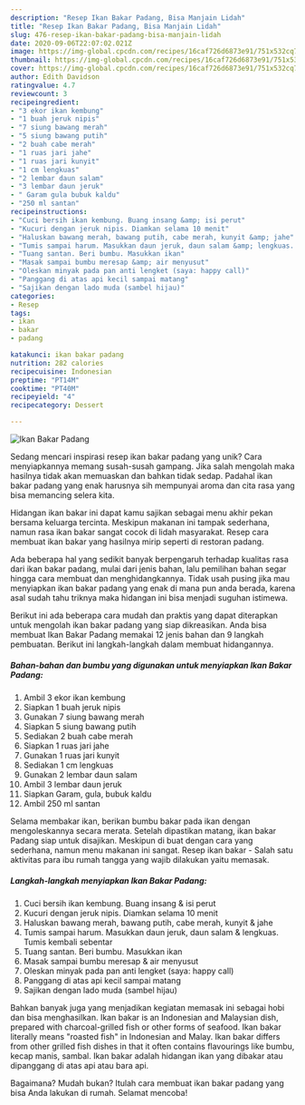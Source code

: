 ```yaml
---
description: "Resep Ikan Bakar Padang, Bisa Manjain Lidah"
title: "Resep Ikan Bakar Padang, Bisa Manjain Lidah"
slug: 476-resep-ikan-bakar-padang-bisa-manjain-lidah
date: 2020-09-06T22:07:02.021Z
image: https://img-global.cpcdn.com/recipes/16caf726d6873e91/751x532cq70/ikan-bakar-padang-foto-resep-utama.jpg
thumbnail: https://img-global.cpcdn.com/recipes/16caf726d6873e91/751x532cq70/ikan-bakar-padang-foto-resep-utama.jpg
cover: https://img-global.cpcdn.com/recipes/16caf726d6873e91/751x532cq70/ikan-bakar-padang-foto-resep-utama.jpg
author: Edith Davidson
ratingvalue: 4.7
reviewcount: 3
recipeingredient:
- "3 ekor ikan kembung"
- "1 buah jeruk nipis"
- "7 siung bawang merah"
- "5 siung bawang putih"
- "2 buah cabe merah"
- "1 ruas jari jahe"
- "1 ruas jari kunyit"
- "1 cm lengkuas"
- "2 lembar daun salam"
- "3 lembar daun jeruk"
- " Garam gula bubuk kaldu"
- "250 ml santan"
recipeinstructions:
- "Cuci bersih ikan kembung. Buang insang &amp; isi perut"
- "Kucuri dengan jeruk nipis. Diamkan selama 10 menit"
- "Haluskan bawang merah, bawang putih, cabe merah, kunyit &amp; jahe"
- "Tumis sampai harum. Masukkan daun jeruk, daun salam &amp; lengkuas. Tumis kembali sebentar"
- "Tuang santan. Beri bumbu. Masukkan ikan"
- "Masak sampai bumbu meresap &amp; air menyusut"
- "Oleskan minyak pada pan anti lengket (saya: happy call)"
- "Panggang di atas api kecil sampai matang"
- "Sajikan dengan lado muda (sambel hijau)"
categories:
- Resep
tags:
- ikan
- bakar
- padang

katakunci: ikan bakar padang 
nutrition: 282 calories
recipecuisine: Indonesian
preptime: "PT14M"
cooktime: "PT40M"
recipeyield: "4"
recipecategory: Dessert

---
```



![Ikan Bakar Padang](https://img-global.cpcdn.com/recipes/16caf726d6873e91/751x532cq70/ikan-bakar-padang-foto-resep-utama.jpg)

Sedang mencari inspirasi resep ikan bakar padang yang unik? Cara menyiapkannya memang susah-susah gampang. Jika salah mengolah maka hasilnya tidak akan memuaskan dan bahkan tidak sedap. Padahal ikan bakar padang yang enak harusnya sih mempunyai aroma dan cita rasa yang bisa memancing selera kita.

Hidangan ikan bakar ini dapat kamu sajikan sebagai menu akhir pekan bersama keluarga tercinta. Meskipun makanan ini tampak sederhana, namun rasa ikan bakar sangat cocok di lidah masyarakat. Resep cara membuat ikan bakar yang hasilnya mirip seperti di restoran padang.

Ada beberapa hal yang sedikit banyak berpengaruh terhadap kualitas rasa dari ikan bakar padang, mulai dari jenis bahan, lalu pemilihan bahan segar hingga cara membuat dan menghidangkannya. Tidak usah pusing jika mau menyiapkan ikan bakar padang yang enak di mana pun anda berada, karena asal sudah tahu triknya maka hidangan ini bisa menjadi suguhan istimewa.


Berikut ini ada beberapa cara mudah dan praktis yang dapat diterapkan untuk mengolah ikan bakar padang yang siap dikreasikan. Anda bisa membuat Ikan Bakar Padang memakai 12 jenis bahan dan 9 langkah pembuatan. Berikut ini langkah-langkah dalam membuat hidangannya.

<!--inarticleads1-->

##### Bahan-bahan dan bumbu yang digunakan untuk menyiapkan Ikan Bakar Padang:

1. Ambil 3 ekor ikan kembung
1. Siapkan 1 buah jeruk nipis
1. Gunakan 7 siung bawang merah
1. Siapkan 5 siung bawang putih
1. Sediakan 2 buah cabe merah
1. Siapkan 1 ruas jari jahe
1. Gunakan 1 ruas jari kunyit
1. Sediakan 1 cm lengkuas
1. Gunakan 2 lembar daun salam
1. Ambil 3 lembar daun jeruk
1. Siapkan  Garam, gula, bubuk kaldu
1. Ambil 250 ml santan


Selama membakar ikan, berikan bumbu bakar pada ikan dengan mengoleskannya secara merata. Setelah dipastikan matang, ikan bakar Padang siap untuk disajikan. Meskipun di buat dengan cara yang sederhana, namun menu makanan ini sangat. Resep ikan bakar - Salah satu aktivitas para ibu rumah tangga yang wajib dilakukan yaitu memasak. 

<!--inarticleads2-->

##### Langkah-langkah menyiapkan Ikan Bakar Padang:

1. Cuci bersih ikan kembung. Buang insang &amp; isi perut
1. Kucuri dengan jeruk nipis. Diamkan selama 10 menit
1. Haluskan bawang merah, bawang putih, cabe merah, kunyit &amp; jahe
1. Tumis sampai harum. Masukkan daun jeruk, daun salam &amp; lengkuas. Tumis kembali sebentar
1. Tuang santan. Beri bumbu. Masukkan ikan
1. Masak sampai bumbu meresap &amp; air menyusut
1. Oleskan minyak pada pan anti lengket (saya: happy call)
1. Panggang di atas api kecil sampai matang
1. Sajikan dengan lado muda (sambel hijau)


Bahkan banyak juga yang menjadikan kegiatan memasak ini sebagai hobi dan bisa menghasilkan. Ikan bakar is an Indonesian and Malaysian dish, prepared with charcoal-grilled fish or other forms of seafood. Ikan bakar literally means &#34;roasted fish&#34; in Indonesian and Malay. Ikan bakar differs from other grilled fish dishes in that it often contains flavourings like bumbu, kecap manis, sambal. Ikan bakar adalah hidangan ikan yang dibakar atau dipanggang di atas api atau bara api. 

Bagaimana? Mudah bukan? Itulah cara membuat ikan bakar padang yang bisa Anda lakukan di rumah. Selamat mencoba!

